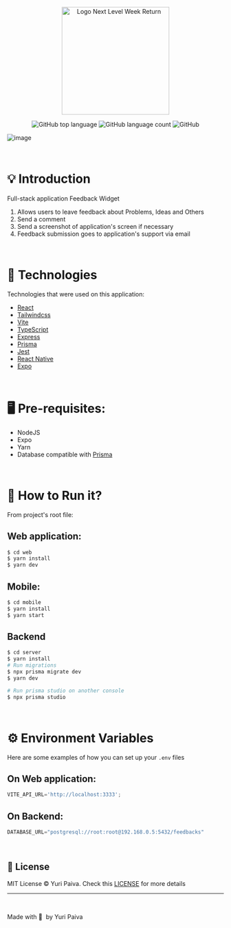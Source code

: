 <p align="center">
   <img src="https://user-images.githubusercontent.com/71537090/167278902-b564cc78-d48d-44e6-b4ff-120e00406ddb.png" alt="Logo Next Level Week Return" width="250px"/>
</p>

<p align="center">
  <img alt="GitHub top language" src="https://img.shields.io/github/languages/top/yuriqpaiva/feedget?color=blueviolet">

  <img alt="GitHub language count" src="https://img.shields.io/github/languages/count/yuriqpaiva/feedget?color=blueviolet">

  <img alt="GitHub" src="https://img.shields.io/github/license/yuriqpaiva/feedget?color=blueviolet">
</p>

![image](https://user-images.githubusercontent.com/71537090/167278997-56d6c6a9-e477-4910-b512-23feb2fff54f.png)

<br>

# 💡 Introduction

Full-stack application Feedback Widget

1. Allows users to leave feedback about Problems, Ideas and Others
2. Send a comment
3. Send a screenshot of application's screen if necessary
4. Feedback submission goes to application's support via email

<br>

# 🧪 Technologies

Technologies that were used on this application:

- [React](https://reactjs.org)
- [Tailwindcss](https://tailwindcss.com)
- [Vite](https://vitejs.dev)
- [TypeScript](https://www.typescriptlang.org)
- [Express](https://expressjs.com/pt-br)
- [Prisma](https://www.prisma.io)
- [Jest](https://jestjs.io)
- [React Native](https://reactnative.dev/)
- [Expo](https://expo.dev/)

<br>

# 🖥 Pre-requisites:

- NodeJS
- Expo
- Yarn
- Database compatible with [Prisma](https://www.prisma.io)

<br/>

# 🚀 How to Run it?

From project's root file:

## Web application:

```sh
$ cd web
$ yarn install
$ yarn dev
```

## Mobile:

```sh
$ cd mobile
$ yarn install
$ yarn start
```

## Backend

```sh
$ cd server
$ yarn install
# Run migrations
$ npx prisma migrate dev 
$ yarn dev

# Run prisma studio on another console
$ npx prisma studio
```

<br/>

# ⚙️ Environment Variables

Here are some examples of how you can set up your `.env` files

## On Web application:

```js
VITE_API_URL='http://localhost:3333';
```

## On Backend:
```js
DATABASE_URL="postgresql://root:root@192.168.0.5:5432/feedbacks"
```

<br>

## 📝 License

MIT License © Yuri Paiva. Check this [LICENSE](LICENSE.md) for more details

---
<br>

Made with 💜 &nbsp;by Yuri Paiva